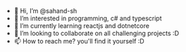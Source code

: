 - 👋 Hi, I’m @sahand-sh
- 👀 I’m interested in programming, c# and typescript
- 🌱 I’m currently learning reactjs and dotnetcore
- 💞️ I’m looking to collaborate on all challenging projects :D
- 📫 How to reach me? you'll find it yourself :D

<!---
sahand-sh/sahand-sh is a ✨ special ✨ repository because its `README.md` (this file) appears on your GitHub profile.
You can click the Preview link to take a look at your changes.
--->
